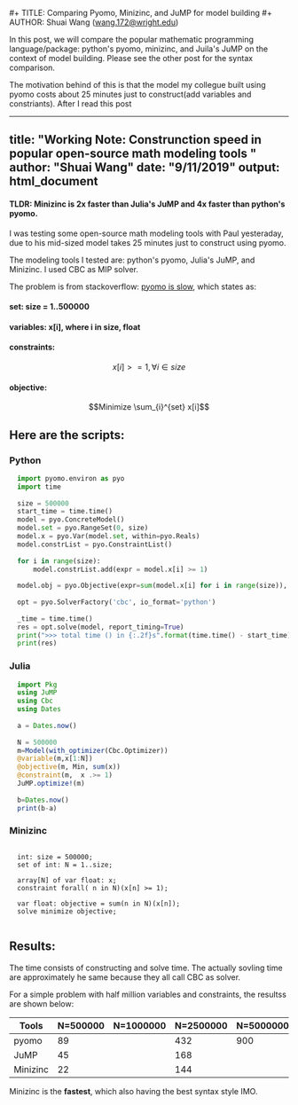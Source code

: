 #+ TITLE: Comparing Pyomo, Minizinc, and JuMP for model building
#+ AUTHOR: Shuai Wang (wang.172@wright.edu)

In this post, we will compare the popular mathematic programming
language/package: python's pyomo, minizinc, and Juila's JuMP on the context of
model building. Please see the other post for the syntax comparison.

The motivation behind of this is that the model my collegue built using pyomo
costs about 25 minutes just to construct(add variables and constriants). After I read this post


---
title: "Working Note: Construnction speed in popular open-source math modeling tools  "
author: "Shuai Wang"
date: "9/11/2019"
output: html_document
---

#### TLDR: Minizinc is 2x faster than Julia's JuMP and 4x faster than python's pyomo. 
I was testing some open-source math modeling tools with Paul yesteraday, due to his mid-sized model takes 25 minutes just to construct using pyomo.


The modeling tools I tested are: python's pyomo, Julia's JuMP, and Minizinc. 
I used CBC as MIP solver.

The problem is from stackoverflow:
[pyomo is slow](https://stackoverflow.com/questions/51269351/pyomo-seems-very-slow-to-write-models),
which states as:

####  set: size = 1..500000
####  variables: x[i], where i in size, float
####   constraints:
$$x[i] >=1,  \forall i \in size$$

####  objective: 
$$Minimize \sum_{i}^{set} x[i]$$


## Here are the scripts:


### Python

```python
  import pyomo.environ as pyo
  import time
  
  size = 500000
  start_time = time.time()
  model = pyo.ConcreteModel()
  model.set = pyo.RangeSet(0, size)
  model.x = pyo.Var(model.set, within=pyo.Reals)
  model.constrList = pyo.ConstraintList()
  
  for i in range(size):
      model.constrList.add(expr = model.x[i] >= 1)
      
  model.obj = pyo.Objective(expr=sum(model.x[i] for i in range(size)), sense=pyo.minimize)
  
  opt = pyo.SolverFactory('cbc', io_format='python')
  
  _time = time.time()
  res = opt.solve(model, report_timing=True)
  print(">>> total time () in {:.2f}s".format(time.time() - start_time))
  print(res)

```

### Julia
```julia
  import Pkg
  using JuMP
  using Cbc
  using Dates
  
  a = Dates.now()  
  
  N = 500000
  m=Model(with_optimizer(Cbc.Optimizer))
  @variable(m,x[1:N])
  @objective(m, Min, sum(x))
  @constraint(m,  x .>= 1)
  JuMP.optimize!(m)
  
  b=Dates.now()
  print(b-a)

```

### Minizinc 
```minizinc 

  int: size = 500000; 
  set of int: N = 1..size;
  
  array[N] of var float: x; 
  constraint forall( n in N)(x[n] >= 1);
  
  var float: objective = sum(n in N)(x[n]);
  solve minimize objective;


```

## Results:

The time consists of constructing and solve time. The actually sovling time are
approximately he same because they all call CBC as solver.

For a simple problem with half million variables and constraints, the resultss
are shown below:

| Tools    | N=500000 | N=1000000 | N=2500000 | N=5000000 |
|----------|----------|-----------|-----------|-----------|
| pyomo    |       89 |         | 432       | 900       |
| JuMP     |       45 |         | 168       |           |
| Minizinc |       22 |         | 144       |           |


Minizinc is the **fastest**, which also having the best syntax style IMO.


